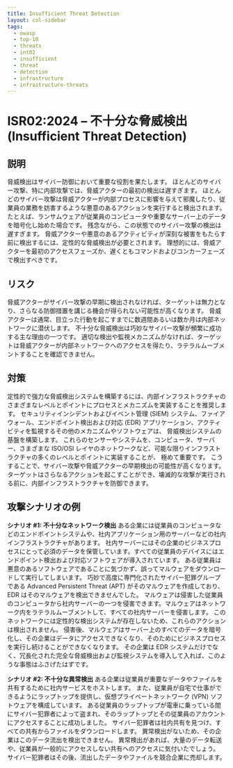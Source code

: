 ```yaml
---
title: Insufficient Threat Detection
layout: col-sidebar
tags:
  - owasp
  - top-10
  - threats
  - int02
  - insufficient
  - threat
  - detection
  - infrastructure
  - infrastructure-threats
---
```


# ISR02:2024 – 不十分な脅威検出 (Insufficient Threat Detection)

## 説明

脅威検出はサイバー防御において重要な役割を果たします。
ほとんどのサイバー攻撃、特に内部攻撃では、脅威アクターの最初の検出は遅すぎます。
ほとんどのサイバー攻撃は脅威アクターが内部プロセスに影響を与えて邪魔したり、従業員の業務を妨害するような悪意のあるアクションを実行すると検出されます。
たとえば、ランサムウェアが従業員のコンピュータや重要なサーバー上のデータを暗号化し始めた場合です。
残念ながら、この状態でのサイバー攻撃の検出は遅すぎます。
脅威アクターや悪意のあるアクティビティが深刻な被害をもたらす前に検出するには、定性的な脅威検出が必要とされます。
理想的には、脅威アクターを最初のアクセスフェーズか、遅くともコマンドおよびコンカーフェーズで検出すべきです。

## リスク

脅威アクターがサイバー攻撃の早期に検出されなければ、ターゲットは無力となり、さらなる防御措置を講じる機会が得られない可能性が高くなります。
脅威アクターは通常、目立った行動を起こすまでに数週間あるいは数か月は内部ネットワークに潜伏します。
不十分な脅威検出は巧妙なサイバー攻撃が頻繁に成功する主な理由の一つです。
適切な検出や監視メカニズムがなければ、ターゲットは脅威アクターが内部ネットワークへのアクセスを得たり、ラテラルムーブメントすることを確認できません。

## 対策

定性的で強力な脅威検出システムを構築するには、内部インフラストラクチャのさまざまなレベルとポイントにプロセスとメカニズムを実装することを推奨します。
セキュリティインシデントおよびイベント管理 (SIEM) システム、ファイアウォール、エンドポイント検出および対応 (EDR) アプリケーション、アクティビティを監視するその他のメカニズムやソフトウェアは、
脅威検出システムの基盤を構築します。
これらのセンサーやシステムを、コンピュータ、サーバー、さまざまな ISO/OSI レイヤのネットワークなど、可能な限りインフラストラクチャの多くのレベルとポイントに実装することが、
極めて重要です。
こうすることで、サイバー攻撃や脅威アクターの早期検出の可能性が高くなります。
ターゲットはさらなるアクションを起こすことができ、壊滅的な攻撃が実行される前に、内部インフラストラクチャを防御できます。

## 攻撃シナリオの例

**シナリオ #1: 不十分なネットワーク検出**
ある企業には従業員のコンピュータなどのエンドポイントシステムや、社内アプリケーション用のサーバーなどの社内インフラストラクチャがあります。
社内サーバーにはその企業のビジネスプロセスにとって必須のデータを保管しています。すべての従業員のデバイスにはエンドポイント検出および対応ソフトウェアが導入されています。
ある従業員は悪意のあるソフトウェアであることに気づかず、誤ってマルウェアをダウンロードして実行してしまいます。
巧妙で高度に専門化されたサイバー犯罪グループである Advanced Persistent Threat (APT) がそのマルウェアを作成しており、EDR はそのマルウェアを検出できませんでした。
マルウェアは侵害した従業員のコンピュータから社内サーバーの一つを侵害できます。マルウェアはネットワーク内をラテラルムーブメントして、すべての社内サーバーを侵害します。
このネットワークには定性的な検出システムが存在しないため、これらのアクションは検出されません。
侵害後、マルウェアはサーバー上のすべてのデータを暗号化し、その企業はデータにアクセスできなくなり、そのためにビジネスプロセスを実行し続けることができなくなります。
その企業は EDR システムだけでなく、冗長化された完全な脅威検出および監視システムを導入して入れば、このような事態はふさげたはずです。

**シナリオ #2: 不十分な異常検出**
ある企業は従業員が重要なデータやファイルを共有するために社内サービスをホストします。
また、従業員が自宅で仕事ができるようにラップトップを提供し、仮想プライベートネットワーク (VPN) ソフトウェアを構成しています。
ある従業員のラップトップが電車に乗っている間にサイバー犯罪者によって盗まれ、そのラップトップとその従業員のアカウントにアクセスすることに成功しました。
サイバー犯罪者は社内共有を見つけ、すべての共有からファイルをダウンロードします。
異常検出がないため、その企業はこのデータ流出を検出できません。
異常検出があれば、大量のデータ転送や、従業員が一般的にアクセスしない共有へのアクセスに気付いたでしょう。
サイバー犯罪者はその後、流出したデータやファイルを競合企業に売却します。
